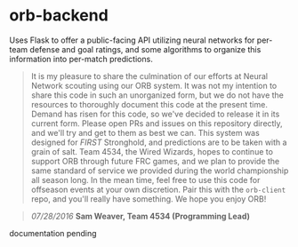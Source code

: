 # orb-backend
Uses Flask to offer a public-facing API utilizing neural networks for per-team defense and goal ratings, and some algorithms to organize this information into per-match predictions.

> It is my pleasure to share the culmination of our efforts at Neural Network scouting using our ORB system. It was not my intention to share this code in such an unorganized form, but we do not have the resources to thoroughly document this code at the present time. Demand has risen for this code, so we've decided to release it in its current form. Please open PRs and issues on this repository directly, and we'll try and get to them as best we can. This system was designed for _FIRST_ Stronghold, and predictions are to be taken with a grain of salt. Team 4534, the Wired Wizards, hopes to continue to support ORB through future FRC games, and we plan to provide the same standard of service we provided during the world championship all season long. In the mean time, feel free to use this code for offseason events at your own discretion. Pair this with the `orb-client` repo, and you'll really have something. We hope you enjoy ORB!

>_07/28/2016_
>**Sam Weaver, Team 4534 (Programming Lead)**

documentation pending
